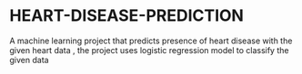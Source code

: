 # HEART-DISEASE-PREDICTION
A machine learning project that predicts presence of heart disease with the given heart data , the project uses logistic regression model to classify the given data
